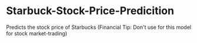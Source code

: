 # Starbuck-Stock-Price-Predicition
Predicts the stock price of Starbucks (Financial Tip: Don't use for this model for stock market-trading)
